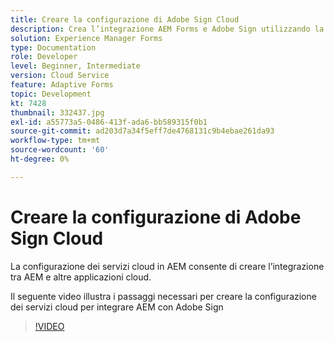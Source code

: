 ```yaml
---
title: Creare la configurazione di Adobe Sign Cloud
description: Crea l’integrazione AEM Forms e Adobe Sign utilizzando la configurazione dei servizi cloud.
solution: Experience Manager Forms
type: Documentation
role: Developer
level: Beginner, Intermediate
version: Cloud Service
feature: Adaptive Forms
topic: Development
kt: 7428
thumbnail: 332437.jpg
exl-id: a55773a5-0486-413f-ada6-bb589315f0b1
source-git-commit: ad203d7a34f5eff7de4768131c9b4ebae261da93
workflow-type: tm+mt
source-wordcount: '60'
ht-degree: 0%

---
```


# Creare la configurazione di Adobe Sign Cloud

La configurazione dei servizi cloud in AEM consente di creare l’integrazione tra AEM e altre applicazioni cloud.

Il seguente video illustra i passaggi necessari per creare la configurazione dei servizi cloud per integrare AEM con Adobe Sign

>[!VIDEO](https://video.tv.adobe.com/v/332437?quality=12&learn=on)

